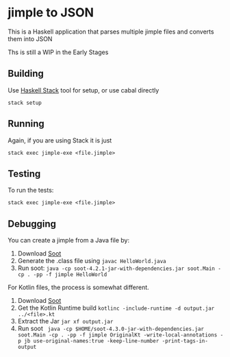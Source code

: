 # jimple to JSON

This is a Haskell application that parses multiple jimple files and converts
them into JSON

Ths is still a WIP in the Early Stages

## Building

Use [Haskell Stack](https://docs.haskellstack.org/en/stable/README/) tool for
setup, or use cabal directly

`stack setup`

## Running

Again, if you are using Stack it is just

`stack exec jimple-exe <file.jimple>`

## Testing

To run the tests:

`stack exec jimple-exe <file.jimple>`

## Debugging

You can create a jimple from a Java file by:

1. Download [Soot](https://repo1.maven.org/maven2/org/soot-oss/soot/4.2.1/soot-4.2.1-jar-with-dependencies.jar)
2. Generate the .class file using `javac HelloWorld.java`
3. Run soot: `java -cp soot-4.2.1-jar-with-dependencies.jar soot.Main -cp . -pp -f jimple HelloWorld`

For Kotlin files, the process is somewhat different.

1. Download [Soot](https://repo1.maven.org/maven2/org/soot-oss/soot/4.2.1/soot-4.2.1-jar-with-dependencies.jar)
2. Get the Kotlin Runtime build `kotlinc -include-runtime -d output.jar ../<file>.kt`
3. Extract the Jar `jar xf output.jar`
4. Run soot ` java -cp $HOME/soot-4.3.0-jar-with-dependencies.jar soot.Main -cp . -pp -f jimple OriginalKt -write-local-annotations -p jb use-original-names:true -keep-line-number -print-tags-in-output` 

